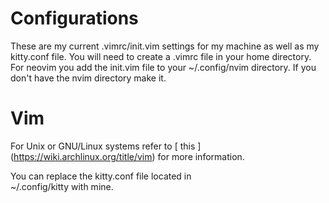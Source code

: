 # Configurations
These are my current .vimrc/init.vim settings for my machine as well as my kitty.conf
file.
You will need to create a  .vimrc file in your home directory.
For neovim you add the init.vim file to your
~/.config/nvim directory. 
If you don't have the nvim directory make it.

# Vim 
  For Unix or GNU/Linux systems refer to [ this ] (https://wiki.archlinux.org/title/vim) for more information.

You can replace the kitty.conf file located in  
~/.config/kitty with mine. 

